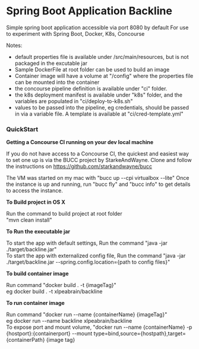 # Spring Boot Application Backline
Simple spring boot application accessible via port 8080 by default
For use to experiment with Spring Boot, Docker, K8s, Concourse

Notes:
- default properties file is available under /src/main/resources, but is not packaged in the excutable jar
- Sample DockerFile at root folder can be used to build an image
- Container image will have a volume at "/config" where the properties file can be mounted into the container
- the concourse pipeline definition is available under "ci" folder.
- the k8s deployment manifest is available under "k8s" folder, and the variables are populated in "ci/deploy-to-k8s.sh"
- values to be passed into the pipeline, eg credentials, should be passed in via a variable file. A template is available at "ci/cred-template.yml"

### QuickStart
**Getting a Concourse CI running on your dev local machine**

If you do not have access to a Concourse CI, the quickest and easiest way to set one up is via the BUCC project by StarkeAndWayne.
Clone and follow the instructions on https://github.com/starkandwayne/bucc

The VM was started on my mac with "bucc up --cpi virtualbox --lite"
Once the instance is up and running, run "bucc fly" and "bucc info" to get details to access the instance.

**To Build project in OS X**

Run the command to build project at root folder<br/>
"mvn clean install"

**To Run the executable jar**

To start the app with default settings, Run the command "java -jar ./target/backline.jar"<br/>
To start the app with externalized config file, Run the command "java -jar ./target/backline.jar --spring.config.location={path to config files}"

**To build container image**

Run command "docker build . -t {imageTag}"<br/>
eg docker build . -t xlpeabrain/backline

**To run container image**

Run command "docker run --name {containerName} {imageTag}"<br/>
eg docker run --name backline xlpeabrain/backline<br/>
To expose port and mount volume, "docker run --name {containerName} -p {hostport}:{containerport} --mount type=bind,source={hostpath},target={containerPath} {image tag}
